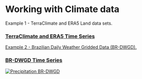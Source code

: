 # Working with Climate data

Example 1 - TerraClimate and ERA5 Land data sets.
### <a href="https://code.earthengine.google.com/e5f1b8647c14b2298e9020c30dd408eb">  TerraClimate and ERA5 Time Series

Example 2 - Brazilian Daily Weather Gridded Data (BR-DWGD).
### <a href="https://code.earthengine.google.com/4b9c64bd511d5ee2da40b8bea3dfb9d0">  BR-DWGD Time Series

![Precipitation BR-DWGD](URL-da-imagem)
